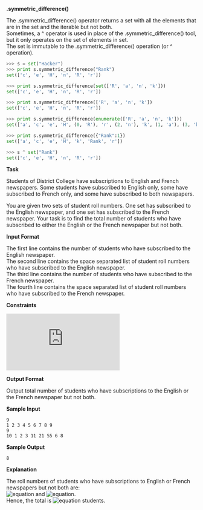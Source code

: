 __.symmetric_difference()__

The .symmetric_difference() operator returns a set with all the elements that are in the set and the iterable but not both.<br>
Sometimes, a ^ operator is used in place of the .symmetric_difference() tool, but it only operates on the set of elements in set.<br>
The set is immutable to the .symmetric_difference() operation (or ^ operation).
```python
>>> s = set("Hacker")
>>> print s.symmetric_difference("Rank")
set(['c', 'e', 'H', 'n', 'R', 'r'])

>>> print s.symmetric_difference(set(['R', 'a', 'n', 'k']))
set(['c', 'e', 'H', 'n', 'R', 'r'])

>>> print s.symmetric_difference(['R', 'a', 'n', 'k'])
set(['c', 'e', 'H', 'n', 'R', 'r'])

>>> print s.symmetric_difference(enumerate(['R', 'a', 'n', 'k']))
set(['a', 'c', 'e', 'H', (0, 'R'), 'r', (2, 'n'), 'k', (1, 'a'), (3, 'k')])

>>> print s.symmetric_difference({"Rank":1})
set(['a', 'c', 'e', 'H', 'k', 'Rank', 'r'])

>>> s ^ set("Rank")
set(['c', 'e', 'H', 'n', 'R', 'r'])
```
__Task__

Students of District College have subscriptions to English and French newspapers. Some students have subscribed to English only, some have subscribed to French only, and some have subscribed to both newspapers.

You are given two sets of student roll numbers. One set has subscribed to the English newspaper, and one set has subscribed to the French newspaper. Your task is to find the total number of students who have subscribed to either the English or the French newspaper but not both.

__Input Format__

The first line contains the number of students who have subscribed to the English newspaper.<br> 
The second line contains the space separated list of student roll numbers who have subscribed to the English newspaper.<br>
The third line contains the number of students who have subscribed to the French newspaper.<br> 
The fourth line contains the space separated list of student roll numbers who have subscribed to the French newspaper.

__Constraints__

![equation](https://latex.codecogs.com/svg.latex?%5Cinline%200%20%3C%20Total%5C%20number%5C%20of%5C%20students%5C%20in%5C%20college%20%3C%201000)

__Output Format__

Output total number of students who have subscriptions to the English or the French newspaper but not both.

__Sample Input__
```commandline
9
1 2 3 4 5 6 7 8 9
9
10 1 2 3 11 21 55 6 8
```
__Sample Output__
```commandline
8
```
__Explanation__

The roll numbers of students who have subscriptions to English or French newspapers but not both are:<br>
![equation](https://latex.codecogs.com/svg.latex?\inline&space;4,&space;5,&space;7,&space;9,&space;10,&space;11,&space;21) and ![equation](http://latex.codecogs.com/svg.latex?\inline&space;55).<br>
Hence, the total is ![equation](http://latex.codecogs.com/svg.latex?\inline&space;8) students.
